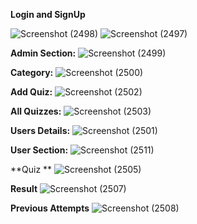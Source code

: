 


**Login and SignUp**

![Screenshot (2498)](https://user-images.githubusercontent.com/58224270/148742624-9449f034-a307-4be8-bdef-c12a9dfc40ba.png)
![Screenshot (2497)](https://user-images.githubusercontent.com/58224270/148742631-b71470d2-241a-4788-9877-7a06c6f56049.png)


**Admin Section:**
![Screenshot (2499)](https://user-images.githubusercontent.com/58224270/148742720-66284bd3-da34-4191-b81a-bbce232f6ebd.png)

**Category:**
![Screenshot (2500)](https://user-images.githubusercontent.com/58224270/148742754-c112b7fd-cc26-4eb8-9f58-931f6746c9ec.png)

**Add Quiz:**
![Screenshot (2502)](https://user-images.githubusercontent.com/58224270/148742819-eaf1e34c-9786-45dc-b34e-55da6528ac63.png)

**All Quizzes:**
![Screenshot (2503)](https://user-images.githubusercontent.com/58224270/148742870-3a1c2b61-65e2-4e5c-80b1-e37c25ef5636.png)

**Users Details:**
![Screenshot (2501)](https://user-images.githubusercontent.com/58224270/148742960-046cc802-a76e-40aa-8f4e-32ed7ccea403.png)


**User Section:**
![Screenshot (2511)](https://user-images.githubusercontent.com/58224270/148743092-cdf98d2e-533b-4b05-92c5-c8aca9613845.png)

**Quiz **
![Screenshot (2505)](https://user-images.githubusercontent.com/58224270/148743143-50977987-056e-44d1-8e57-01604f766a10.png)

**Result**
![Screenshot (2507)](https://user-images.githubusercontent.com/58224270/148743213-f051ce4a-91d7-46b4-b667-955a8297d4bd.png)

**Previous Attempts**
![Screenshot (2508)](https://user-images.githubusercontent.com/58224270/148743245-bbf3bea2-1912-4156-9bc7-ed259cf7af0b.png)



